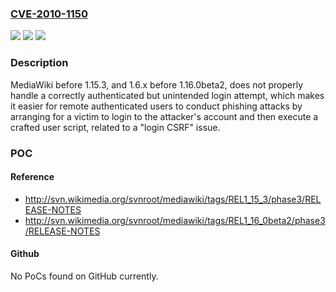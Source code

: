 ### [CVE-2010-1150](https://cve.mitre.org/cgi-bin/cvename.cgi?name=CVE-2010-1150)
![](https://img.shields.io/static/v1?label=Product&message=n%2Fa&color=blue)
![](https://img.shields.io/static/v1?label=Version&message=n%2Fa&color=blue)
![](https://img.shields.io/static/v1?label=Vulnerability&message=n%2Fa&color=brighgreen)

### Description

MediaWiki before 1.15.3, and 1.6.x before 1.16.0beta2, does not properly handle a correctly authenticated but unintended login attempt, which makes it easier for remote authenticated users to conduct phishing attacks by arranging for a victim to login to the attacker's account and then execute a crafted user script, related to a "login CSRF" issue.

### POC

#### Reference
- http://svn.wikimedia.org/svnroot/mediawiki/tags/REL1_15_3/phase3/RELEASE-NOTES
- http://svn.wikimedia.org/svnroot/mediawiki/tags/REL1_16_0beta2/phase3/RELEASE-NOTES

#### Github
No PoCs found on GitHub currently.

